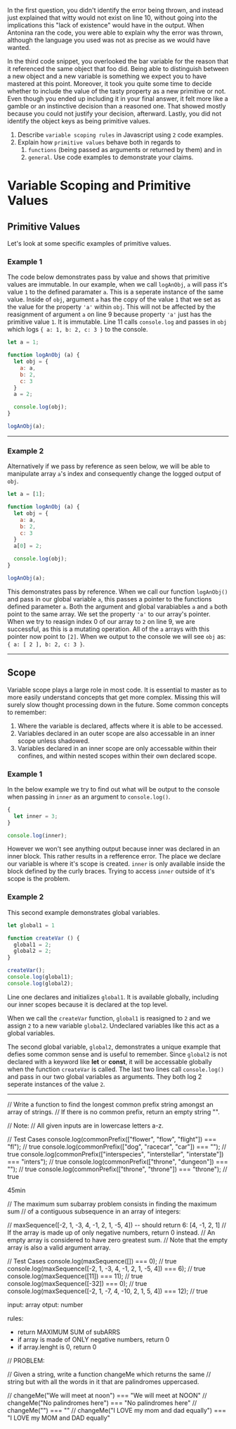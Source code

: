 In the first question, you didn't identify the error being thrown, and instead just explained that witty would not exist on line 10, without going into the implications this "lack of existence" would have in the output. When Antonina ran the code, you were able to explain why the error was thrown, although the language you used was not as precise as we would have wanted.

In the third code snippet, you overlooked the bar variable for the reason that it referenced the same object that foo did. Being able to distinguish between a new object and a new variable is something we expect you to have mastered at this point. Moreover, it took you quite some time to decide whether to include the value of the tasty property as a new primitive or not. Even though you ended up including it in your final answer, it felt more like a gamble or an instinctive decision than a reasoned one. That showed mostly because you could not justify your decision, afterward. Lastly, you did not identify the object keys as being primitive values.

1. Describe `variable scoping rules` in Javascript using `2` code examples.
2. Explain how `primitive values` behave both in regards to 
    1. `functions` (being passed as arguments or returned by them) and in 
    2. `general`. Use code examples to demonstrate your claims.

# Variable Scoping and Primitive Values

## Primitive Values

Let's look at some specific examples of primitive values. 

### Example 1

The code below demonstrates pass by value and shows that primitive values are immutable. In our example, when we call `logAnObj`, `a` will pass it's value `1` to the defined paramater `a`. This is a seperate instance of the same value. Inside of `obj`, argument `a` has the copy of the value `1` that we set as the value for the property `'a'` within `obj`. This will not be affected by the reasignment of argument `a` on line 9 because property `'a'` just has the primitive value `1`. It is immutable. Line 11 calls `console.log` and passes in `obj` which logs `{ a: 1, b: 2, c: 3 }` to the console.

``` javascript
let a = 1;

function logAnObj (a) {
  let obj = {
    a: a,
    b: 2,
    c: 3
  }
  a = 2;

  console.log(obj);
}

logAnObj(a);
```
___

### Example 2

Alternatively if we pass by reference as seen below, we will be able to manipulate array `a`'s index and consequently change the logged output of `obj`.

``` javascript
let a = [1];

function logAnObj (a) {
  let obj = {
    a: a,
    b: 2,
    c: 3
  }
  a[0] = 2;

  console.log(obj);
}

logAnObj(a);
```

This demonstrates pass by reference. When we call our function `logAnObj()` and pass in our global variable `a`, this passes a pointer to the functions defined parameter `a`. Both the argument and global varabiables `a` and `a` both point to the same array. We set the property `'a'` to our array's pointer. When we try to reasign index 0 of our array to `2` on line 9, we are successful, as this is a mutating operation. All of the `a` arrays with this pointer now point to `[2]`. When we output to the console we will see `obj` as: `{ a: [ 2 ], b: 2, c: 3 }`. 

___

## Scope

Variable scope plays a large role in most code. It is essential to master as to more easily understand concepts that get more complex. Missing this will surely slow thought processing down in the future. Some common concepts to remember:
  1. Where the variable is declared, affects where it is able to be accessed. 
  2. Variables declared in an outer scope are also accessable in an inner scope unless shadowed.
  3. Variables declared in an inner scope are only accessable within their confines, and within nested scopes within their own declared scope.

### Example 1

In the below example we try to find out what will be output to the console when passing in `inner` as an argument to  `console.log()`. 

``` javascript
{
  let inner = 3;
}

console.log(inner);
```

However we won't see anything output because inner was declared in an inner block. This rather results in a refference error. The place we declare our variable is where it's scope is created. `inner` is only available inside the block defined by the curly braces. Trying to access `inner` outside of it's scope is the problem. 

### Example 2

This second example demonstrates global variables.

``` javascript
let global1 = 1

function createVar () {
  global1 = 2;
  global2 = 2;
}

createVar();
console.log(global1);
console.log(global2);
```

Line one declares and initializes `global1`. It is available globally, including our inner scopes because it is declared at the top level. 

When we call the `createVar` function, `global1` is reasigned to `2` and we assign `2` to a new variable `global2`. Undeclared variables like this act as a global variables.

The second global variable, `global2`, demonstrates a unique example that defies some common sense and is useful to remember. Since `global2` is not declared with a keyword like **let** or **const**, it will be accessable globally when the function `createVar` is called. The last two lines call `console.log()` and pass in our two global variables as arguments. They both log 2 seperate instances of the value `2`.
___









// Write a function to find the longest common prefix string amongst an array of strings.
// If there is no common prefix, return an empty string "".

// Note:
// All given inputs are in lowercase letters a-z.

// Test Cases
console.log(commonPrefix(["flower", "flow", "flight"]) === "fl"); // true
console.log(commonPrefix(["dog", "racecar", "car"])  === ""); // true
console.log(commonPrefix(["interspecies", "interstellar", "interstate"])  === "inters"); // true
console.log(commonPrefix(["throne", "dungeon"]) === ""); // true
console.log(commonPrefix(["throne", "throne"]) === "throne"); // true


45min








// The maximum sum subarray problem consists in finding the maximum sum
// of a contiguous subsequence in an array of integers:

// maxSequence([-2, 1, -3, 4, -1, 2, 1, -5, 4]) -- should return 6: [4, -1, 2, 1]
// If the array is made up of only negative numbers, return 0 instead.
// An empty array is considered to have zero greatest sum.
// Note that the empty array is also a valid argument array.

// Test Cases
console.log(maxSequence([]) === 0); // true 
console.log(maxSequence([-2, 1, -3, 4, -1, 2, 1, -5, 4]) === 6); // true
console.log(maxSequence([11]) === 11); // true
console.log(maxSequence([-32]) === 0); // true
console.log(maxSequence([-2, 1, -7, 4, -10, 2, 1, 5, 4]) === 12); // true

input: array
otput: number

rules:
- return MAXIMUM SUM of subARRS 
- if array is made of ONLY negative numbers, return 0
- if array.lenght is 0, return 0















// PROBLEM:

// Given a string, write a function changeMe which returns the same
// string but with all the words in it that are palindromes uppercased.

// changeMe("We will meet at noon") === "We will meet at NOON"
// changeMe("No palindromes here") === "No palindromes here"
// changeMe("") === ""
// changeMe("I LOVE my mom and dad equally") === "I LOVE my MOM and DAD equally"